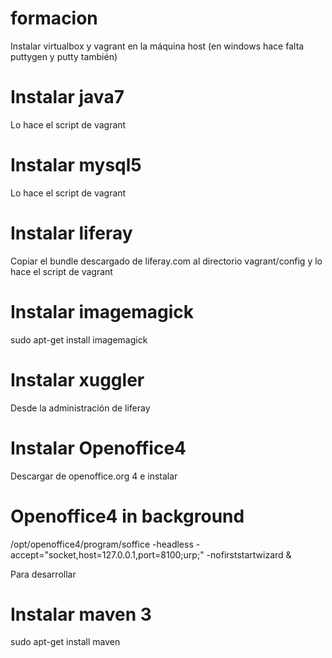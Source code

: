 # formacion

Instalar virtualbox y vagrant en la máquina host (en windows hace falta puttygen y putty también)

Instalar java7
==========================

Lo hace el script de vagrant

Instalar mysql5
==========================

Lo hace el script de vagrant

Instalar liferay
==========================

Copiar el bundle descargado de liferay.com al directorio vagrant/config y lo hace el script de vagrant

Instalar imagemagick
===========================

sudo apt-get install imagemagick


Instalar xuggler
===========================

Desde la administración de liferay


Instalar Openoffice4
===========================

Descargar de openoffice.org 4 e instalar

Openoffice4 in background
===========================

/opt/openoffice4/program/soffice -headless -accept="socket,host=127.0.0.1,port=8100;urp;" -nofirststartwizard &




Para desarrollar

Instalar maven 3
============================

sudo apt-get install maven
